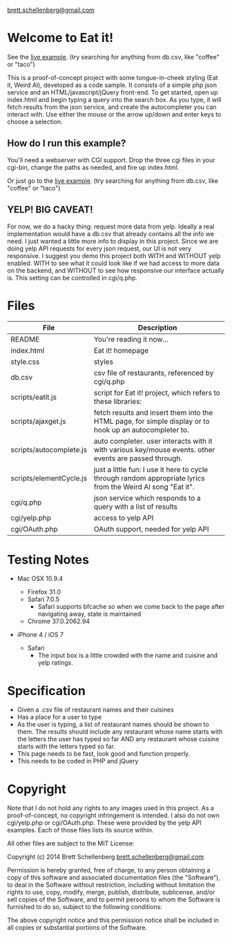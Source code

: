 brett.schellenberg@gmail.com

Welcome to Eat it!
==================
See the [live example](http://oneloveonebeach.com/eatit/). (try searching for anything from db.csv, like "coffee" or "taco")

This is a proof-of-concept project with some tongue-in-cheek styling (Eat it, Weird Al), developed as a code sample. It consists of a simple php json service and an HTML/javascript/jQuery front-end. To get started, open up index.html and begin typing a query into the search box. As you type, it will fetch results from the json service, and create the autocompleter you can interact with. Use either the mouse or the arrow up/down and enter keys to choose a selection.

How do I run this example?
--------------------------
You'll need a webserver with CGI support. Drop the three cgi files in your cgi-bin, change the paths as needed, and fire up index.html.

Or just go to the [live example](http://oneloveonebeach.com/eatit/). (try searching for anything from db.csv, like "coffee" or "taco")


YELP! BIG CAVEAT!
-----------------
For now, we do a hacky thing: request more data from yelp. Ideally a real implementation would have a db.csv that already contains all the info we need. I just wanted a little more info to display in this project.  Since we are doing yelp API requests for every json request, our UI is not very responsive. I suggest you demo this project both WITH and WITHOUT yelp enabled. WITH to see what it could look like if we had access to more data on the backend, and WITHOUT to see how responsive our interface actually is. This setting can be controlled in cgi/q.php.


Files
=====
File                      | Description
--------------------------|-------------------------|
README                    | You're reading it now...
index.html                | Eat it! homepage
style.css                 | styles
db.csv                    | csv file of restaurants, referenced by cgi/q.php
scripts/eatit.js          | script for Eat it! project, which refers to these libraries:
scripts/ajaxget.js        | fetch results and insert them into the HTML page, for simple display or to hook up an autocompleter to.
scripts/autocomplete.js   | auto completer. user interacts with it with various key/mouse events. other events are passed through.
scripts/elementCycle.js   | just a little fun: I use it here to cycle through random appropriate lyrics from the Weird Al song "Eat it".
cgi/q.php                 | json service which responds to a query with a list of results
cgi/yelp.php              | access to yelp API
cgi/OAuth.php             | OAuth support, needed for yelp API


Testing Notes
=============
- Mac OSX 10.9.4
    - Firefox 31.0
    - Safari 7.0.5
        - Safari supports bfcache so when we come back to the page after navigating away, state is maintained
    - Chrome 37.0.2062.94

- iPhone 4 / iOS 7
    - Safari
        - The input box is a little crowded with the name and cuisine and yelp ratings.


Specification
=============
- Given a .csv file of restaurant names and their cuisines
- Has a place for a user to type
- As the user is typing, a list of restaurant names should be shown to them. The results should include any restaurant whose name starts with the letters the user has typed so far AND any restaurant whose cuisine starts with the letters typed so far.
- This page needs to be fast, look good and function properly.
- This needs to be coded in PHP and jQuery


Copyright
=========
Note that I do not hold any rights to any images used in this project. As a proof-of-concept, no copyright infringement is intended.
I also do not own cgi/yelp.php or cgi/OAuth.php. These were provided by the yelp API examples. Each of those files lists its source within.


All other files are subject to the MIT License:

Copyright (c) 2014 Brett Schellenberg <brett.schellenberg@gmail.com>

Permission is hereby granted, free of charge, to any person obtaining a copy
of this software and associated documentation files (the "Software"), to deal
in the Software without restriction, including without limitation the rights
to use, copy, modify, merge, publish, distribute, sublicense, and/or sell
copies of the Software, and to permit persons to whom the Software is
furnished to do so, subject to the following conditions:

The above copyright notice and this permission notice shall be included in
all copies or substantial portions of the Software.
